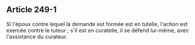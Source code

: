 Article 249-1
----
Si l'époux contre lequel la demande est formée est en tutelle, l'action est
exercée contre le tuteur ; s'il est en curatelle, il se défend lui-même, avec
l'assistance du curateur.
